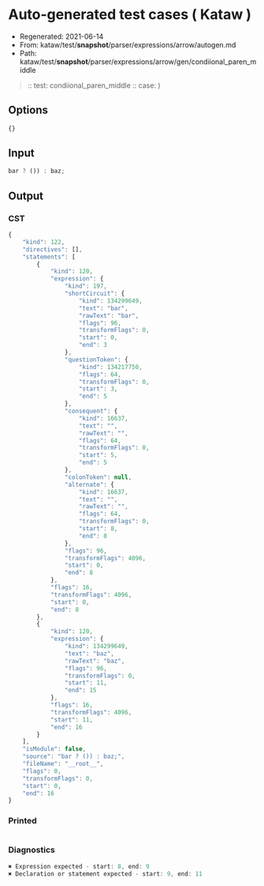 # Auto-generated test cases ( Kataw )
- Regenerated: 2021-06-14
- From: kataw/test/__snapshot__/parser/expressions/arrow/autogen.md
- Path: kataw/test/__snapshot__/parser/expressions/arrow/gen/condiional_paren_middle
> :: test: condiional_paren_middle
> :: case: )
## Options

`````js
{}
`````
## Input

`````js
bar ? ()) : baz;
`````
## Output

### CST

```javascript
{
    "kind": 122,
    "directives": [],
    "statements": [
        {
            "kind": 120,
            "expression": {
                "kind": 197,
                "shortCircuit": {
                    "kind": 134299649,
                    "text": "bar",
                    "rawText": "bar",
                    "flags": 96,
                    "transformFlags": 0,
                    "start": 0,
                    "end": 3
                },
                "questionToken": {
                    "kind": 134217750,
                    "flags": 64,
                    "transformFlags": 0,
                    "start": 3,
                    "end": 5
                },
                "consequent": {
                    "kind": 16637,
                    "text": "",
                    "rawText": "",
                    "flags": 64,
                    "transformFlags": 0,
                    "start": 5,
                    "end": 5
                },
                "colonToken": null,
                "alternate": {
                    "kind": 16637,
                    "text": "",
                    "rawText": "",
                    "flags": 64,
                    "transformFlags": 0,
                    "start": 8,
                    "end": 8
                },
                "flags": 96,
                "transformFlags": 4096,
                "start": 0,
                "end": 8
            },
            "flags": 16,
            "transformFlags": 4096,
            "start": 0,
            "end": 8
        },
        {
            "kind": 120,
            "expression": {
                "kind": 134299649,
                "text": "baz",
                "rawText": "baz",
                "flags": 96,
                "transformFlags": 0,
                "start": 11,
                "end": 15
            },
            "flags": 16,
            "transformFlags": 4096,
            "start": 11,
            "end": 16
        }
    ],
    "isModule": false,
    "source": "bar ? ()) : baz;",
    "fileName": "__root__",
    "flags": 0,
    "transformFlags": 0,
    "start": 0,
    "end": 16
}
```

### Printed

```javascript

```

### Diagnostics

```javascript
✖ Expression expected - start: 8, end: 9
✖ Declaration or statement expected - start: 9, end: 11

```

